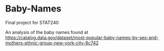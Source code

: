 # Baby-Names
Final project for STAT240 

An analysis of the baby names found at https://catalog.data.gov/dataset/most-popular-baby-names-by-sex-and-mothers-ethnic-group-new-york-city-8c742
